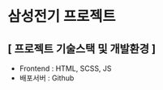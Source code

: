 <h1>삼성전기 프로젝트</h1>
<h2>[ 프로젝트 기술스택 및 개발환경 ]</h2>
<ul>
  <li>Frontend : HTML, SCSS, JS</li>
  <li>배포서버 : Github</li>
</ul>

